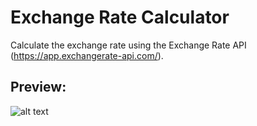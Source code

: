 # Exchange Rate Calculator

Calculate the exchange rate using the Exchange Rate API (https://app.exchangerate-api.com/).

<h2>Preview:</h2>

![alt text](https://github.com/Manga301/exchange-rate-calc/tree/master/img/preview.png)